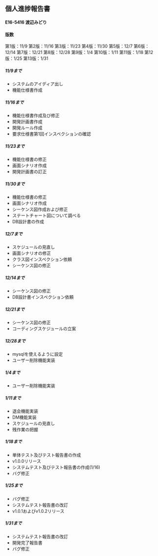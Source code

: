 ## 個人進捗報告書
#### E16-5416 渡辺みどり
#### 版数
第1版：11/9
第2版：11/16
第3版：11/23
第4版：11/30
第5版：12/7
第6版：12/14
第7版：12/21
第8版：12/28
第9版：1/4
第10版：1/11
第11版：1/18
第12版：1/25
第13版：1/31



##### 11/9まで
* システムのアイディア出し
* 機能仕様書作成


##### 11/16まで
* 機能仕様書作成及び修正
* 開発計画書作成
* 開発ルール作成
* 要求仕様書第1回インスペクションの確認

##### 11/23まで
* 機能仕様書の修正
* 画面シナリオ作成
* 開発計画書の訂正

##### 11/30まで
* 機能仕様書の修正
* 画面シナリオ作成
* シーケンス図作成および修正
* ステートチャート図について調べる
* DB設計書の作成

##### 12/7まで
* スケジュールの見直し
* 画面シナリオの修正
* クラス図インスペクション依頼
* シーケンス図の修正

##### 12/14まで
* シーケンス図の修正
* DB設計書インスペクション依頼


##### 12/21まで
* シーケンス図の修正
* コーディングスケジュールの立案


##### 12/28まで
* mysqlを使えるように設定
* ユーザー削除機能実装



##### 1/4まで
* ユーザー削除機能実装

##### 1/11まで
* 退会機能実装
* DM機能実装
* スケジュールの見直し
* 残作業の把握

##### 1/18まで
* 単体テスト及びテスト報告書の作成
* v1.0.0リリース
* システムテスト及びテスト報告書の作成(1/16)
* バグ修正

##### 1/25まで
* バグ修正
* システムテスト報告書の改訂
* v1.0.1およびv1.0.2リリース

##### 1/31まで
* システムテスト報告書の改訂
* 開発完了報告書
* バグ修正
